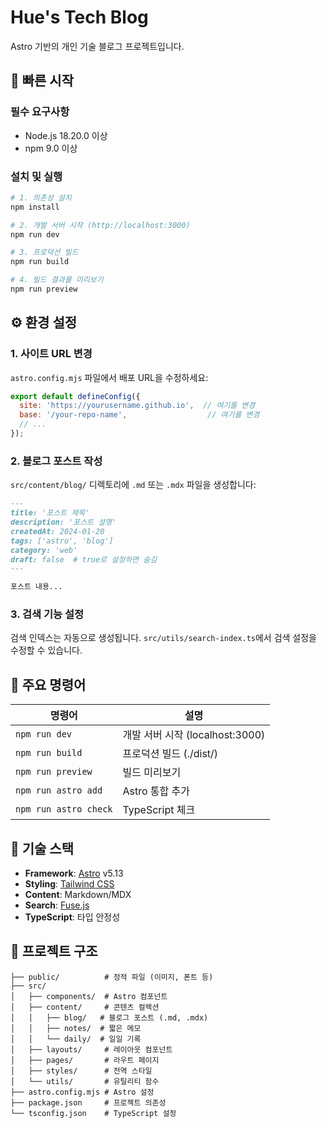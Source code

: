 # Hue's Tech Blog

Astro 기반의 개인 기술 블로그 프로젝트입니다.

## 🚀 빠른 시작

### 필수 요구사항
- Node.js 18.20.0 이상
- npm 9.0 이상

### 설치 및 실행

```bash
# 1. 의존성 설치
npm install

# 2. 개발 서버 시작 (http://localhost:3000)
npm run dev

# 3. 프로덕션 빌드
npm run build

# 4. 빌드 결과물 미리보기
npm run preview
```


## ⚙️ 환경 설정

### 1. 사이트 URL 변경
`astro.config.mjs` 파일에서 배포 URL을 수정하세요:

```javascript
export default defineConfig({
  site: 'https://yourusername.github.io',  // 여기를 변경
  base: '/your-repo-name',                  // 여기를 변경
  // ...
});
```

### 2. 블로그 포스트 작성

`src/content/blog/` 디렉토리에 `.md` 또는 `.mdx` 파일을 생성합니다:

```markdown
---
title: '포스트 제목'
description: '포스트 설명'
createdAt: 2024-01-20
tags: ['astro', 'blog']
category: 'web'
draft: false  # true로 설정하면 숨김
---

포스트 내용...
```

### 3. 검색 기능 설정

검색 인덱스는 자동으로 생성됩니다. `src/utils/search-index.ts`에서 검색 설정을 수정할 수 있습니다.



## 📝 주요 명령어

| 명령어 | 설명 |
|--------|------|
| `npm run dev` | 개발 서버 시작 (localhost:3000) |
| `npm run build` | 프로덕션 빌드 (./dist/) |
| `npm run preview` | 빌드 미리보기 |
| `npm run astro add` | Astro 통합 추가 |
| `npm run astro check` | TypeScript 체크 |

## 🔧 기술 스택

- **Framework**: [Astro](https://astro.build) v5.13
- **Styling**: [Tailwind CSS](https://tailwindcss.com)
- **Content**: Markdown/MDX
- **Search**: [Fuse.js](https://fusejs.io)
- **TypeScript**: 타입 안정성


## 📁 프로젝트 구조

```
├── public/          # 정적 파일 (이미지, 폰트 등)
├── src/
│   ├── components/  # Astro 컴포넌트
│   ├── content/     # 콘텐츠 컬렉션
│   │   ├── blog/   # 블로그 포스트 (.md, .mdx)
│   │   ├── notes/  # 짧은 메모
│   │   └── daily/  # 일일 기록
│   ├── layouts/     # 레이아웃 컴포넌트
│   ├── pages/       # 라우트 페이지
│   ├── styles/      # 전역 스타일
│   └── utils/       # 유틸리티 함수
├── astro.config.mjs # Astro 설정
├── package.json     # 프로젝트 의존성
└── tsconfig.json    # TypeScript 설정
```
